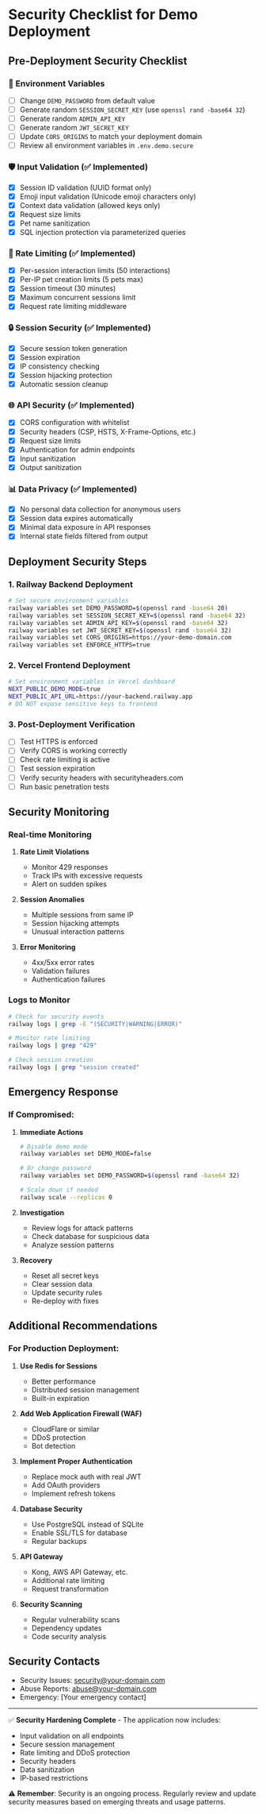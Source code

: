 # Security Checklist for Demo Deployment

## Pre-Deployment Security Checklist

### 🔐 Environment Variables
- [ ] Change `DEMO_PASSWORD` from default value
- [ ] Generate random `SESSION_SECRET_KEY` (use `openssl rand -base64 32`)
- [ ] Generate random `ADMIN_API_KEY` 
- [ ] Generate random `JWT_SECRET_KEY`
- [ ] Update `CORS_ORIGINS` to match your deployment domain
- [ ] Review all environment variables in `.env.demo.secure`

### 🛡️ Input Validation (✅ Implemented)
- [x] Session ID validation (UUID format only)
- [x] Emoji input validation (Unicode emoji characters only)
- [x] Context data validation (allowed keys only)
- [x] Request size limits
- [x] Pet name sanitization
- [x] SQL injection protection via parameterized queries

### 🚦 Rate Limiting (✅ Implemented)
- [x] Per-session interaction limits (50 interactions)
- [x] Per-IP pet creation limits (5 pets max)
- [x] Session timeout (30 minutes)
- [x] Maximum concurrent sessions limit
- [x] Request rate limiting middleware

### 🔒 Session Security (✅ Implemented)
- [x] Secure session token generation
- [x] Session expiration
- [x] IP consistency checking
- [x] Session hijacking protection
- [x] Automatic session cleanup

### 🌐 API Security (✅ Implemented)
- [x] CORS configuration with whitelist
- [x] Security headers (CSP, HSTS, X-Frame-Options, etc.)
- [x] Request size limits
- [x] Authentication for admin endpoints
- [x] Input sanitization
- [x] Output sanitization

### 📊 Data Privacy (✅ Implemented)
- [x] No personal data collection for anonymous users
- [x] Session data expires automatically
- [x] Minimal data exposure in API responses
- [x] Internal state fields filtered from output

## Deployment Security Steps

### 1. Railway Backend Deployment
```bash
# Set secure environment variables
railway variables set DEMO_PASSWORD=$(openssl rand -base64 20)
railway variables set SESSION_SECRET_KEY=$(openssl rand -base64 32)
railway variables set ADMIN_API_KEY=$(openssl rand -base64 32)
railway variables set JWT_SECRET_KEY=$(openssl rand -base64 32)
railway variables set CORS_ORIGINS=https://your-demo-domain.com
railway variables set ENFORCE_HTTPS=true
```

### 2. Vercel Frontend Deployment
```bash
# Set environment variables in Vercel dashboard
NEXT_PUBLIC_DEMO_MODE=true
NEXT_PUBLIC_API_URL=https://your-backend.railway.app
# DO NOT expose sensitive keys to frontend
```

### 3. Post-Deployment Verification
- [ ] Test HTTPS is enforced
- [ ] Verify CORS is working correctly
- [ ] Check rate limiting is active
- [ ] Test session expiration
- [ ] Verify security headers with securityheaders.com
- [ ] Run basic penetration tests

## Security Monitoring

### Real-time Monitoring
1. **Rate Limit Violations**
   - Monitor 429 responses
   - Track IPs with excessive requests
   - Alert on sudden spikes

2. **Session Anomalies**
   - Multiple sessions from same IP
   - Session hijacking attempts
   - Unusual interaction patterns

3. **Error Monitoring**
   - 4xx/5xx error rates
   - Validation failures
   - Authentication failures

### Logs to Monitor
```bash
# Check for security events
railway logs | grep -E "(SECURITY|WARNING|ERROR)"

# Monitor rate limiting
railway logs | grep "429"

# Check session creation
railway logs | grep "session created"
```

## Emergency Response

### If Compromised:
1. **Immediate Actions**
   ```bash
   # Disable demo mode
   railway variables set DEMO_MODE=false
   
   # Or change password
   railway variables set DEMO_PASSWORD=$(openssl rand -base64 32)
   
   # Scale down if needed
   railway scale --replicas 0
   ```

2. **Investigation**
   - Review logs for attack patterns
   - Check database for suspicious data
   - Analyze session patterns

3. **Recovery**
   - Reset all secret keys
   - Clear session data
   - Update security rules
   - Re-deploy with fixes

## Additional Recommendations

### For Production Deployment:
1. **Use Redis for Sessions**
   - Better performance
   - Distributed session management
   - Built-in expiration

2. **Add Web Application Firewall (WAF)**
   - CloudFlare or similar
   - DDoS protection
   - Bot detection

3. **Implement Proper Authentication**
   - Replace mock auth with real JWT
   - Add OAuth providers
   - Implement refresh tokens

4. **Database Security**
   - Use PostgreSQL instead of SQLite
   - Enable SSL/TLS for database
   - Regular backups

5. **API Gateway**
   - Kong, AWS API Gateway, etc.
   - Additional rate limiting
   - Request transformation

6. **Security Scanning**
   - Regular vulnerability scans
   - Dependency updates
   - Code security analysis

## Security Contacts

- Security Issues: security@your-domain.com
- Abuse Reports: abuse@your-domain.com
- Emergency: [Your emergency contact]

---

✅ **Security Hardening Complete** - The application now includes:
- Input validation on all endpoints
- Secure session management
- Rate limiting and DDoS protection
- Security headers
- Data sanitization
- IP-based restrictions

⚠️ **Remember**: Security is an ongoing process. Regularly review and update security measures based on emerging threats and usage patterns.